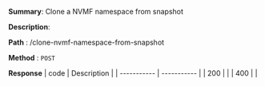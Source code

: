 **Summary**: Clone a NVMF namespace from snapshot

**Description**:

**Path** : /clone-nvmf-namespace-from-snapshot

**Method** : `POST`

**Response**
| code      | Description |
| ----------- | ----------- |
|  200   |       |
|  400   |       |

